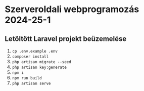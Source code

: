 # Szerveroldali webprogramozás 2024-25-1

## Letöltött Laravel projekt beüzemelése

1. `cp .env.example .env`
2. `composer install`
3. `php artisan migrate --seed`
4. `php artisan key:generate`
5. `npm i`
6. `npm run build`
7. `php artisan serve`

